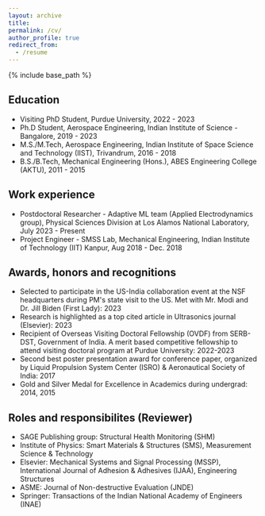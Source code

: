 ```yaml
---
layout: archive
title:
permalink: /cv/
author_profile: true
redirect_from:
  - /resume
---
```


{% include base_path %}

## Education
* Visiting PhD Student, Purdue University, 2022 - 2023
* Ph.D Student, Aerospace Engineering, Indian Institute of Science - Bangalore, 2019 - 2023
* M.S./M.Tech, Aerospace Engineering, Indian Institute of Space Science and Technology (IIST), Trivandrum, 2016 - 2018
* B.S./B.Tech, Mechanical Engineering (Hons.), ABES Engineering College (AKTU), 2011 - 2015

## Work experience
* Postdoctoral Researcher - Adaptive ML team (Applied Electrodynamics group), Physical Sciences Division at Los Alamos National Laboratory, July 2023 - Present
* Project Engineer - SMSS Lab, Mechanical Engineering, Indian Institute of Technology (IIT) Kanpur, Aug 2018 - Dec. 2018

## Awards, honors and recognitions
* Selected to participate in the US-India collaboration event at the NSF headquarters during PM's state visit to the US. Met with Mr. Modi and Dr. Jill Biden
  (First Lady): 2023
* Research is highlighted as a top cited article in Ultrasonics journal (Elsevier): 2023
* Recipient of Overseas Visiting Doctoral Fellowship (OVDF) from SERB-DST, Government of India. A merit based competitive fellowship to attend visiting doctoral
  program at Purdue University: 2022-2023
* Second best poster presentation award for conference paper, organized by Liquid Propulsion System Center (ISRO) & Aeronautical Society of India: 2017
* Gold and Silver Medal for Excellence in Academics during undergrad: 2014, 2015

## Roles and responsibilites (Reviewer)
* SAGE Publishing group: Structural Health Monitoring (SHM)
* Institute of Physics:  Smart Materials & Structures (SMS), Measurement Science & Technology
* Elsevier: Mechanical Systems and Signal Processing (MSSP), International Journal of Adhesion & Adhesives (IJAA), Engineering Structures
* ASME:  Journal of Non-destructive Evaluation (JNDE)
* Springer: Transactions of the Indian National Academy of Engineers (INAE)

